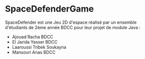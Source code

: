# SpaceDefenderGame
SpaceDefender est une Jeu 2D d'espace réalisé par un ensemble d'étudiants de 2ème année BDCC pour leur projet de module Java :
- Ajouad Racha BDCC
- El Jarida Yasser BDCC
- Laaroussi Tribek Soukayna
- Mansouri Anas BDCC
